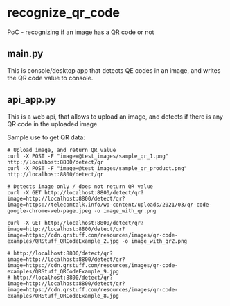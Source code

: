 # recognize_qr_code

PoC - recognizing if an image has a QR code or not

## main.py

This is console/desktop app that detects QE codes in an image, and writes the QR code value to console.

## api_app.py

This is a web api, that allows to upload an image, and detects if there is any QR code in the uploaded image.

Sample use to get QR data:

```shell
# Upload image, and return QR value
curl -X POST -F "image=@test_images/sample_qr_1.png" http://localhost:8800/detect/qr
curl -X POST -F "image=@test_images/sample_qr_product.png" http://localhost:8800/detect/qr

# Detects image only / does not return QR value
curl -X GET http://localhost:8800/detect/qr?image=http://localhost:8800/detect/qr?image=https://telecomtalk.info/wp-content/uploads/2021/03/qr-code-google-chrome-web-page.jpeg -o image_with_qr.png

curl -X GET http://localhost:8800/detect/qr?image=http://localhost:8800/detect/qr?image=https://cdn.qrstuff.com/resources/images/qr-code-examples/QRStuff_QRCodeExample_2.jpg -o image_with_qr2.png

# http://localhost:8800/detect/qr?image=http://localhost:8800/detect/qr?image=https://cdn.qrstuff.com/resources/images/qr-code-examples/QRStuff_QRCodeExample_9.jpg
# http://localhost:8800/detect/qr?image=http://localhost:8800/detect/qr?image=https://cdn.qrstuff.com/resources/images/qr-code-examples/QRStuff_QRCodeExample_8.jpg


```
